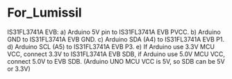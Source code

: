 # For_Lumissil

IS31FL3741A EVB: 
a)  Arduino 5V pin to IS31FL3741A EVB PVCC. 
b)  Arduino GND to IS31FL3741A EVB GND. 
c)  Arduino SDA (A4) to IS31FL3741A EVB P1. 
d)  Arduino SCL (A5) to IS31FL3741A EVB P3. 
e)  If Arduino use 3.3V MCU VCC, connect 
3.3V to IS31FL3741A EVB SDB, if Arduino use 5.0V MCU VCC, connect 5.0V to EVB SDB. 
(Arduino UNO MCU VCC is 5V, so SDB can be 5V or 3.3V) 
